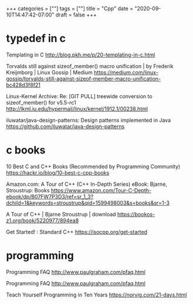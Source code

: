 +++
categories = [""]
tags = [""]
title = "Cpp"
date = "2020-09-10T14:47:42-07:00"
draft = false
+++

# typedef in c

Templating in C
http://blog.pkh.me/p/20-templating-in-c.html

Torvalds still against sizeof_member() macro unification | by Frederik Kreijmborg | Linux Gossip | Medium
https://medium.com/linux-gossip/torvalds-still-against-sizeof-member-macro-unification-bc428d3f8f21

Linux-Kernel Archive: Re: [GIT PULL] treewide conversion to sizeof_member() for v5.5-rc1
http://lkml.iu.edu/hypermail/linux/kernel/1912.1/00238.html

iluwatar/java-design-patterns: Design patterns implemented in Java
https://github.com/iluwatar/java-design-patterns

# c books

10 Best C and C++ Books (Recommended by Programming Community)
https://hackr.io/blog/10-best-c-cpp-books

Amazon.com: A Tour of C++ (C++ In-Depth Series) eBook: Bjarne, Stroustrup: Books
https://www.amazon.com/Tour-C-Depth-ebook/dp/B07FW7P3D3/ref=sr_1_3?dchild=1&keywords=stroustrup&qid=1599498003&s=books&sr=1-3

A Tour of C++ | Bjarne Stroustrup | download
https://bookos-z1.org/book/5220977/894ea8

Get Started! : Standard C++
https://isocpp.org/get-started

# programming
Programming FAQ
http://www.paulgraham.com/pfaq.html

Programming FAQ
http://www.paulgraham.com/pfaq.html

Teach Yourself Programming in Ten Years
https://norvig.com/21-days.html

